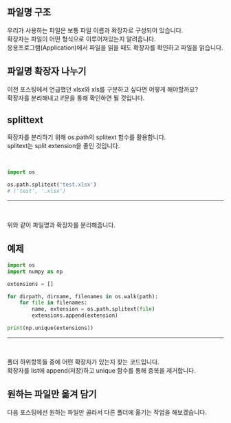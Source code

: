 <!-- [python/크롤링] os.path splitext 파일명 확장자 분리 -->

## 파일명 구조

우리가 사용하는 파일은 보통 파일 이름과 확장자로 구성되어 있습니다.  
확장자는 파일이 어떤 형식으로 이루어져있는지 알려줍니다.  
응용프로그램(Application)에서 파일을 읽을 때도 확장자를 확인하고 파일을 읽습니다.  

## 파일명 확장자 나누기

이전 포스팅에서 언급했던 xlsx와 xls를 구분하고 싶다면 어떻게 해야할까요?  
확장자를 분리해내고 if문을 통해 확인하면 될 것입니다.  

## splittext

확장자를 분리하기 위해 os.path의 splitext 함수를 활용합니다.  
splitext는 split extension을 줄인 것입니다.  

<br>

<div>

~~~python
import os

os.path.splitext('test.xlsx')
# ('test', '.xlsx')
~~~
---

</div>

<br>

위와 같이 파일명과 확장자를 분리해줍니다.  

## 예제

<div>

~~~python
import os
import numpy as np

extensions = []

for dirpath, dirname, filenames in os.walk(path):
    for file in filenames:
        name, extension = os.path.splitext(file)
        extensions.append(extension)

print(np.unique(extensions))
~~~
---

</div>

<br>

폴더 하위항목들 중에 어떤 확장자가 있는지 찾는 코드입니다.  
확장자를 list에 append(저장)하고 unique 함수를 통해 중복을 제거합니다.  

## 원하는 파일만 옮겨 담기

다음 포스팅에선 원하는 파일만 골라서 다른 폴더에 옮기는 작업을 해보겠습니다.